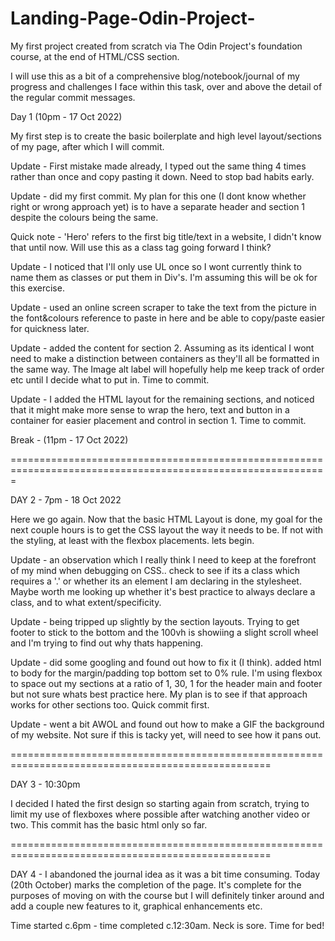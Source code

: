 # Landing-Page-Odin-Project-

My first project created from scratch via The Odin Project's foundation course, at the end of HTML/CSS section.

I will use this as a bit of a comprehensive blog/notebook/journal of my progress and challenges I face within this task, over and above the detail of the regular commit messages.

Day 1 (10pm - 17 Oct 2022)

My first step is to create the basic boilerplate and high level layout/sections of my page, after which I will commit.

Update - First mistake made already, I typed out the same thing 4 times rather than once and copy pasting it down. Need to stop bad habits early.

Update - did my first commit. My plan for this one (I dont know whether right or wrong approach yet) is to have a separate header and section 1 despite the colours being the same.

Quick note - 'Hero' refers to the first big title/text in a website, I didn't know that until now. Will use this as a class tag going forward I think?

Update - I noticed that I'll only use UL once so I wont currently think to name them as classes or put them in Div's. I'm assuming this will be ok for this exercise.

Update - used an online screen scraper to take the text from the picture in the font&colours reference to paste in here and be able to copy/paste easier for quickness later.

Update - added the content for section 2. Assuming as its identical I wont need to make a distinction between containers as they'll all be formatted in the same way. The Image alt label will hopefully help me keep track of order etc until I decide what to put in. Time to commit.

Update - I added the HTML layout for the remaining sections, and noticed that it might make more sense to wrap the hero, text and button in a container for easier placement and control in section 1. Time to commit.

Break - (11pm - 17 Oct 2022)

=============================================================================================================

DAY 2 - 7pm - 18 Oct 2022

Here we go again. Now that the basic HTML Layout is done, my goal for the next couple hours is to get the CSS layout the way it needs to be. If not with the styling, at least with the flexbox placements. lets begin.

Update - an observation which I really think I need to keep at the forefront of my mind when debugging on CSS.. check to see if its a class which requires a '.' or whether its an element I am declaring in the stylesheet. Maybe worth me looking up whether it's best practice to always declare a class, and to what extent/specificity.

Update - being tripped up slightly by the section layouts. Trying to get footer to stick to the bottom and the 100vh is showiing a slight scroll wheel and I'm trying to find out why thats happening.

Update - did some googling and found out how to fix it (I think). added html to body for the margin/padding top bottom set to 0% rule. I'm using flexbox to space out my sections at a ratio of 1, 30, 1 for the header main and footer but not sure whats best practice here. My plan is to see if that approach works for other sections too. Quick commit first.

Update - went a bit AWOL and found out how to make a GIF the background of my website. Not sure if this is tacky yet, will need to see how it pans out.

===================================================================================================

DAY 3 - 10:30pm

I decided I hated the first design so starting again from scratch, trying to limit my use of flexboxes where possible after watching another video or two. This commit has the basic html only so far.

===================================================================================================

DAY 4 - I abandoned the journal idea as it was a bit time consuming. Today (20th October) marks the completion of the page. It's complete for the purposes of moving on with the course but I will definitely tinker around and add a couple new features to it, graphical enhancements etc.

Time started c.6pm - time completed c.12:30am. Neck is sore. Time for bed!
